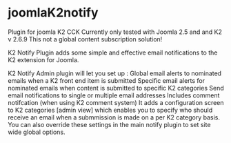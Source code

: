 # joomlaK2notify
Plugin for joomla K2 CCK
Currently only tested with Joomla 2.5 and and K2 v 2.6.9
This not a global content subscription solution!

K2 Notify Plugin adds some simple and effective email notifications to the K2 extension for Joomla.

K2 Notify Admin plugin will let you set up :
Global email alerts to nominated emails when a K2 front end item is submitted
Specific email alerts for nominated emails when content is submitted to specific K2 categories
Send email notifications to single or multiple email addresses
Includes comment notifcation (when using K2 comment system)
It adds a configuration screen to K2 categories [admin view]  which enables you to specify who should receive an email when a submmission is made on a per K2 category basis. You can also override these settings in the main notify plugin to set site wide global options. 


